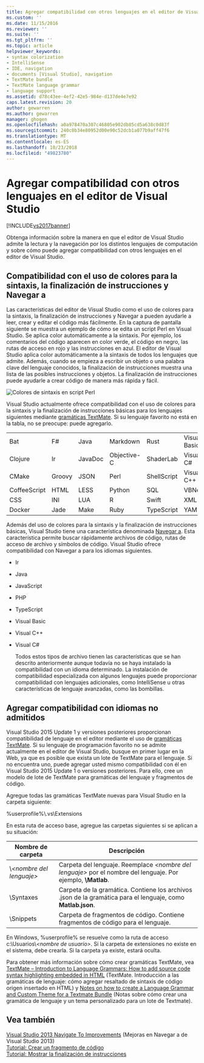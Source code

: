 ```yaml
---
title: Agregar compatibilidad con otros lenguajes en el editor de Visual Studio | Microsoft Docs
ms.custom: ''
ms.date: 11/15/2016
ms.reviewer: ''
ms.suite: ''
ms.tgt_pltfrm: ''
ms.topic: article
helpviewer_keywords:
- syntax colorization
- IntelliSense
- IDE, navigation
- documents [Visual Studio], navigation
- TextMate bundle
- TextMate language grammar
- language support
ms.assetid: d78c43ee-4ef2-42e5-984e-d137de4e7e92
caps.latest.revision: 20
author: gewarren
ms.author: gewarren
manager: ghogen
ms.openlocfilehash: a0a978470a307c46805e902db85cd5a638c0d83f
ms.sourcegitcommit: 240c8b34e80952d00e90c52dcb1a077b9aff47f6
ms.translationtype: MT
ms.contentlocale: es-ES
ms.lasthandoff: 10/23/2018
ms.locfileid: "49823780"
---
```

# <a name="adding-visual-studio-editor-support-for-other-languages"></a>Agregar compatibilidad con otros lenguajes en el editor de Visual Studio
[!INCLUDE[vs2017banner](../includes/vs2017banner.md)]

Obtenga información sobre la manera en que el editor de Visual Studio admite la lectura y la navegación por los distintos lenguajes de computación y sobre cómo puede agregar compatibilidad con otros lenguajes en el editor de Visual Studio.  
  
## <a name="syntax-colorization-statement-completion-and-navigate-to-support"></a>Compatibilidad con el uso de colores para la sintaxis, la finalización de instrucciones y Navegar a  
 Las características del editor de Visual Studio como el uso de colores para la sintaxis, la finalización de instrucciones y Navegar a pueden ayudarle a leer, crear y editar el código más fácilmente. En la captura de pantalla siguiente se muestra un ejemplo de cómo se edita un script Perl en Visual Studio. Se aplica color automáticamente a la sintaxis. Por ejemplo, los comentarios del código aparecen en color verde, el código en negro, las rutas de acceso en rojo y las instrucciones en azul. El editor de Visual Studio aplica color automáticamente a la sintaxis de todos los lenguajes que admite. Además, cuando se empieza a escribir un objeto o una palabra clave del lenguaje conocidos, la finalización de instrucciones muestra una lista de las posibles instrucciones y objetos. La finalización de instrucciones puede ayudarle a crear código de manera más rápida y fácil.  
  
 ![Colores de sintaxis en script Perl](../ide/media/vside-perledit.png "VSIDE_PerlEdit")  
  
 Visual Studio actualmente ofrece compatibilidad con el uso de colores para la sintaxis y la finalización de instrucciones básicas para los lenguajes siguientes mediante [gramáticas TextMate](https://manual.macromates.com/en/language_grammars). Si su lenguaje favorito no está en la tabla, no se preocupe: puede agregarlo.  
  
|||||||  
|-|-|-|-|-|-|  
|Bat|F#|Java|Markdown|Rust|Visual Basic|  
|Clojure|Ir|JavaDoc|Objective-C|ShaderLab|Visual C#|  
|CMake|Groovy|JSON|Perl|ShellScript|Visual C++|  
|CoffeeScript|HTML|LESS|Python|SQL|VBNet|  
|CSS|INI|LUA|R|Swift|XML|  
|Docker|Jade|Make|Ruby|TypeScript|YAML|  
  
 Además del uso de colores para la sintaxis y la finalización de instrucciones básicas, Visual Studio tiene una característica denominada [Navegar a](https://blogs.msdn.microsoft.com/benwilli/2015/04/09/visual-studio-tip-3-use-navigate-to/). Esta característica permite buscar rápidamente archivos de código, rutas de acceso de archivo y símbolos de código. Visual Studio ofrece compatibilidad con Navegar a para los idiomas siguientes.  
  
- Ir  
  
- Java  
  
- JavaScript  
  
- PHP  
  
- TypeScript  
  
- Visual Basic  
  
- Visual C++  
  
- Visual C#  
  
  Todos estos tipos de archivo tienen las características que se han descrito anteriormente aunque todavía no se haya instalado la compatibilidad con un idioma determinado. La instalación de compatibilidad especializada con algunos lenguajes puede proporcionar compatibilidad con lenguajes adicionales, como IntelliSense u otras características de lenguaje avanzadas, como las bombillas.  
  
## <a name="adding-support-for-non-supported-languages"></a>Agregar compatibilidad con idiomas no admitidos  
 Visual Studio 2015 Update 1 y versiones posteriores proporcionan compatibilidad de lenguaje en el editor mediante el uso de [gramáticas TextMate](https://manual.macromates.com/en/language_grammars). Si su lenguaje de programación favorito no se admite actualmente en el editor de Visual Studio, busque en primer lugar en la Web, ya que es posible que exista un lote de TextMate para el lenguaje. Si no encuentra uno, puede agregar usted mismo compatibilidad con él en Visual Studio 2015 Update 1 o versiones posteriores. Para ello, cree un modelo de lote de TextMate para gramáticas del lenguaje y fragmentos de código.  
  
 Agregue todas las gramáticas TextMate nuevas para Visual Studio en la carpeta siguiente:  
  
 %userprofile%\\.vs\Extensions  
  
 En esta ruta de acceso base, agregue las carpetas siguientes si se aplican a su situación:  
  
|Nombre de carpeta|Descripción|  
|-----------------|-----------------|  
|\\*\<nombre del lenguaje>*|Carpeta del lenguaje. Reemplace *\<nombre del lenguaje>* por el nombre del lenguaje. Por ejemplo, **\Matlab**.|  
|\Syntaxes|Carpeta de la gramática. Contiene los archivos .json de la gramática para el lenguaje, como **Matlab.json**.|  
|\Snippets|Carpeta de fragmentos de código. Contiene fragmentos de código para el lenguaje.|  
  
 En Windows, %userprofile% se resuelve como la ruta de acceso c:\Usuarios\\*\<nombre de usuario>*. Si la carpeta de extensiones no existe en el sistema, debe crearla. Si la carpeta ya existe, estará oculta.  
  
 Para obtener más información sobre cómo crear gramáticas TextMate, vea [TextMate – Introduction to Language Grammars: How to add source code syntax highlighting embedded in HTML](https://developmentality.wordpress.com/2011/02/08/textmate-introduction-to-language-grammars/) (TextMate. Introducción a las gramáticas de lenguaje: cómo agregar resaltado de sintaxis de código origen insertado en HTML) y [Notes on how to create a Language Grammar and Custom Theme for a Textmate Bundle](https://benparizek.com/notebook/notes-on-how-to-create-a-language-grammar-and-custom-theme-for-a-textmate-bundle) (Notas sobre cómo crear una gramática de lenguaje y un tema personalizado para un lote de Textmate).  
  
## <a name="see-also"></a>Vea también  
 [Visual Studio 2013 Navigate To Improvements](https://blogs.msdn.microsoft.com/mvpawardprogram/2013/10/22/visual-studio-2013-navigate-to-improvements/)  (Mejoras en Navegar a de Visual Studio 2013)  
 [Tutorial: Crear un fragmento de código](../ide/walkthrough-creating-a-code-snippet.md)   
 [Tutorial: Mostrar la finalización de instrucciones](../extensibility/walkthrough-displaying-statement-completion.md)



